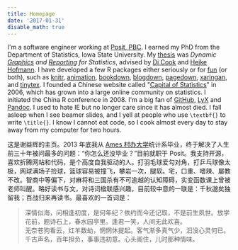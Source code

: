 ```yaml
---
title: Homepage
date: '2017-01-31'
disable_math: true
---
```


I'm a software engineer working at [Posit, PBC](https://posit.co).
I earned my PhD from the Department of Statistics, Iowa State University. My
[thesis](https://lib.dr.iastate.edu/etd/13518/) was _Dynamic
[Graphics](https://github.com/ggobi/cranvas) and [Reporting](/knitr/) for Statistics_, advised
by [Di Cook](https://www.dicook.org) and
[Heike Hofmann](https://www.stat.iastate.edu/people/heike-hofmann). I have developed a few
R packages either seriously or for
[fun](https://cran.rstudio.com/package=fun) (or both), such as
[knitr](/knitr/), [animation](/animation/), [bookdown](https://bookdown.org),
[blogdown](https://github.com/rstudio/blogdown), [pagedown](https://github.com/rstudio/pagedown),
[xaringan](https://slides.yihui.org/xaringan/), and [tinytex](/tinytex/). I founded
a Chinese website called "[Capital of Statistics](https://cosx.org)" in 2006,
which has grown into a large online community on statistics. I initiated the China R conference in 2008. I'm a
big fan of [GitHub](https://github.com/yihui), [LyX](https://www.lyx.org) and
[Pandoc](https://pandoc.org). I used to hate IE but no longer care since it has almost died. I fall asleep when I
see beamer slides, and I yell at people who use `\textbf{}` to write
`\title{}`. I know I cannot eat code, so I cook almost every day to stay
away from my computer for two hours.

这是谢益辉的主页。2013 年底我从 [Ames 村办大学](https://www.iastate.edu)统计系毕业，终于解决了人生前三十年被问最多的问题：“你怎么还没毕业？”目前就职于 Posit。我支持开源，喜欢折腾网站和代码，是个高度自我驱动的人。打羽毛球爱勾对角，打乒乓球像太极，网球满场子捡球，篮球容易被撞飞，攀岩一次，腿软。宅，口重、嗜辣、屡教不改。智商中等偏下，对麻将和三国杀有不可逾越的认知障碍，实变函数课上曾被老师叫醒。略好读书与文，对诗词楹联感兴趣，目前较中意的一联是：千秋邈矣独留我；百战归来再读书。最喜欢的一首词是：

> 深情似海，问相逢初度，是何年纪？依约而今还记取，不是前生夙世。放学花前，题诗石上，春水园亭里。逢君一笑，人间无此欢喜。  
> 无奈苍狗看云，红羊数劫，惘惘休提起。客气渐多真气少，汩没心灵何已。千古声名，百年担负，事事违初意。心头阁住，儿时那种情味。
